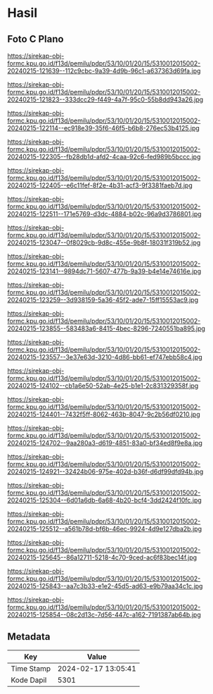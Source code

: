 # Hasil

## Foto C Plano

https://sirekap-obj-formc.kpu.go.id/f13d/pemilu/pdpr/53/10/01/20/15/5310012015002-20240215-121639--112c9cbc-9a39-4d9b-96c1-a637363d69fa.jpg

https://sirekap-obj-formc.kpu.go.id/f13d/pemilu/pdpr/53/10/01/20/15/5310012015002-20240215-121823--333dcc29-f449-4a7f-95c0-55b8dd943a26.jpg

https://sirekap-obj-formc.kpu.go.id/f13d/pemilu/pdpr/53/10/01/20/15/5310012015002-20240215-122114--ec918e39-35f6-46f5-b6b8-276ec53b4125.jpg

https://sirekap-obj-formc.kpu.go.id/f13d/pemilu/pdpr/53/10/01/20/15/5310012015002-20240215-122305--fb28db1d-afd2-4caa-92c6-fed989b5bccc.jpg

https://sirekap-obj-formc.kpu.go.id/f13d/pemilu/pdpr/53/10/01/20/15/5310012015002-20240215-122405--e6c11fef-8f2e-4b31-acf3-9f3381faeb7d.jpg

https://sirekap-obj-formc.kpu.go.id/f13d/pemilu/pdpr/53/10/01/20/15/5310012015002-20240215-122511--171e5769-d3dc-4884-b02c-96a9d3786801.jpg

https://sirekap-obj-formc.kpu.go.id/f13d/pemilu/pdpr/53/10/01/20/15/5310012015002-20240215-123047--0f8029cb-9d8c-455e-9b8f-18031f319b52.jpg

https://sirekap-obj-formc.kpu.go.id/f13d/pemilu/pdpr/53/10/01/20/15/5310012015002-20240215-123141--9894dc71-5607-477b-9a39-b4e14e74616e.jpg

https://sirekap-obj-formc.kpu.go.id/f13d/pemilu/pdpr/53/10/01/20/15/5310012015002-20240215-123259--3d938159-5a36-45f2-ade7-15ff15553ac9.jpg

https://sirekap-obj-formc.kpu.go.id/f13d/pemilu/pdpr/53/10/01/20/15/5310012015002-20240215-123855--583483a6-8415-4bec-8296-7240551ba895.jpg

https://sirekap-obj-formc.kpu.go.id/f13d/pemilu/pdpr/53/10/01/20/15/5310012015002-20240215-123557--3e37e63d-3210-4d86-bb61-ef747ebb58c4.jpg

https://sirekap-obj-formc.kpu.go.id/f13d/pemilu/pdpr/53/10/01/20/15/5310012015002-20240215-124102--cb1a6e50-52ab-4e25-b1e1-2c831329358f.jpg

https://sirekap-obj-formc.kpu.go.id/f13d/pemilu/pdpr/53/10/01/20/15/5310012015002-20240215-124401--7432f5ff-8062-463b-8047-9c2b56df0210.jpg

https://sirekap-obj-formc.kpu.go.id/f13d/pemilu/pdpr/53/10/01/20/15/5310012015002-20240215-124702--9aa280a3-d619-4851-83a0-bf34ed8f9e8a.jpg

https://sirekap-obj-formc.kpu.go.id/f13d/pemilu/pdpr/53/10/01/20/15/5310012015002-20240215-124921--32424b06-975e-402d-b36f-d6df99dfd94b.jpg

https://sirekap-obj-formc.kpu.go.id/f13d/pemilu/pdpr/53/10/01/20/15/5310012015002-20240215-125304--6d01a6db-6a68-4b20-bcf4-3dd2424f10fc.jpg

https://sirekap-obj-formc.kpu.go.id/f13d/pemilu/pdpr/53/10/01/20/15/5310012015002-20240215-125512--a561b78d-bf6b-46ec-9924-4d9e127dba2b.jpg

https://sirekap-obj-formc.kpu.go.id/f13d/pemilu/pdpr/53/10/01/20/15/5310012015002-20240215-125645--86a12711-5218-4c70-9ced-ac6f83bec14f.jpg

https://sirekap-obj-formc.kpu.go.id/f13d/pemilu/pdpr/53/10/01/20/15/5310012015002-20240215-125843--aa7c3b33-e1e2-45d5-ad63-e9b79aa34c1c.jpg

https://sirekap-obj-formc.kpu.go.id/f13d/pemilu/pdpr/53/10/01/20/15/5310012015002-20240215-125854--08c2d13c-7d56-447c-a162-7191387ab64b.jpg


## Metadata

| Key        | Value               |
| ---------- | ------------------- |
| Time Stamp | 2024-02-17 13:05:41 |
| Kode Dapil | 5301                |



